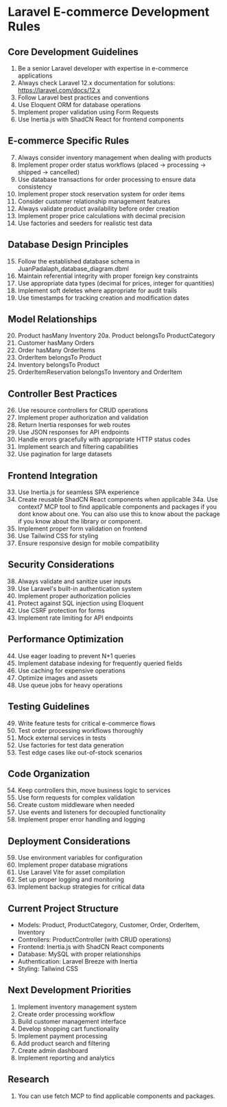 # Laravel E-commerce Development Rules

## Core Development Guidelines
1. Be a senior Laravel developer with expertise in e-commerce applications
2. Always check Laravel 12.x documentation for solutions: https://laravel.com/docs/12.x
3. Follow Laravel best practices and conventions
4. Use Eloquent ORM for database operations
5. Implement proper validation using Form Requests
6. Use Inertia.js with ShadCN React for frontend components

## E-commerce Specific Rules
7. Always consider inventory management when dealing with products
8. Implement proper order status workflows (placed → processing → shipped → cancelled)
9. Use database transactions for order processing to ensure data consistency
10. Implement proper stock reservation system for order items
11. Consider customer relationship management features
12. Always validate product availability before order creation
13. Implement proper price calculations with decimal precision
14. Use factories and seeders for realistic test data

## Database Design Principles
15. Follow the established database schema in JuanPadalaph_database_diagram.dbml
16. Maintain referential integrity with proper foreign key constraints
17. Use appropriate data types (decimal for prices, integer for quantities)
18. Implement soft deletes where appropriate for audit trails
19. Use timestamps for tracking creation and modification dates

## Model Relationships
20. Product hasMany Inventory
20a. Product belongsTo ProductCategory
21. Customer hasMany Orders
22. Order hasMany OrderItems
23. OrderItem belongsTo Product
24. Inventory belongsTo Product
25. OrderItemReservation belongsTo Inventory and OrderItem

## Controller Best Practices
26. Use resource controllers for CRUD operations
27. Implement proper authorization and validation
28. Return Inertia responses for web routes
29. Use JSON responses for API endpoints
30. Handle errors gracefully with appropriate HTTP status codes
31. Implement search and filtering capabilities
32. Use pagination for large datasets

## Frontend Integration
33. Use Inertia.js for seamless SPA experience
34. Create reusable ShadCN React components when applicable
34a. Use context7 MCP tool to find applicable components and packages if you dont know about one. You can also use this to know about the package if you know about the library or component.
35. Implement proper form validation on frontend
36. Use Tailwind CSS for styling
37. Ensure responsive design for mobile compatibility

## Security Considerations
38. Always validate and sanitize user inputs
39. Use Laravel's built-in authentication system
40. Implement proper authorization policies
41. Protect against SQL injection using Eloquent
42. Use CSRF protection for forms
43. Implement rate limiting for API endpoints

## Performance Optimization
44. Use eager loading to prevent N+1 queries
45. Implement database indexing for frequently queried fields
46. Use caching for expensive operations
47. Optimize images and assets
48. Use queue jobs for heavy operations

## Testing Guidelines
49. Write feature tests for critical e-commerce flows
50. Test order processing workflows thoroughly
51. Mock external services in tests
52. Use factories for test data generation
53. Test edge cases like out-of-stock scenarios

## Code Organization
54. Keep controllers thin, move business logic to services
55. Use form requests for complex validation
56. Create custom middleware when needed
57. Use events and listeners for decoupled functionality
58. Implement proper error handling and logging

## Deployment Considerations
59. Use environment variables for configuration
60. Implement proper database migrations
61. Use Laravel Vite for asset compilation
62. Set up proper logging and monitoring
63. Implement backup strategies for critical data

## Current Project Structure
- Models: Product, ProductCategory, Customer, Order, OrderItem, Inventory
- Controllers: ProductController (with CRUD operations)
- Frontend: Inertia.js with ShadCN React components
- Database: MySQL with proper relationships
- Authentication: Laravel Breeze with Inertia
- Styling: Tailwind CSS

## Next Development Priorities
1. Implement inventory management system
2. Create order processing workflow
3. Build customer management interface
4. Develop shopping cart functionality
5. Implement payment processing
6. Add product search and filtering
7. Create admin dashboard
8. Implement reporting and analytics

## Research
1. You can use fetch MCP to find applicable components and packages.